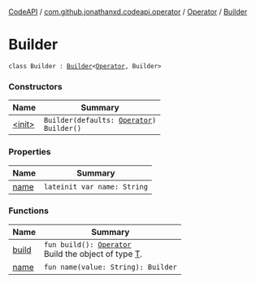 [CodeAPI](../../../index.md) / [com.github.jonathanxd.codeapi.operator](../../index.md) / [Operator](../index.md) / [Builder](.)

# Builder

`class Builder : `[`Builder`](../../../com.github.jonathanxd.codeapi.base/-named/-builder/index.md)`<`[`Operator`](../index.md)`, Builder>`

### Constructors

| Name | Summary |
|---|---|
| [&lt;init&gt;](-init-.md) | `Builder(defaults: `[`Operator`](../index.md)`)`<br>`Builder()` |

### Properties

| Name | Summary |
|---|---|
| [name](name.md) | `lateinit var name: String` |

### Functions

| Name | Summary |
|---|---|
| [build](build.md) | `fun build(): `[`Operator`](../index.md)<br>Build the object of type [T](#). |
| [name](name.md) | `fun name(value: String): Builder` |
